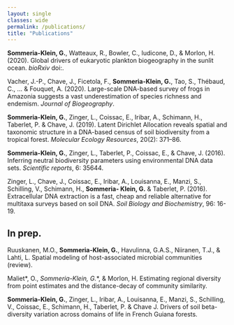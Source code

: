 ```yaml
---
layout: single
classes: wide
permalink: /publications/
title: "Publications"
---
```


**Sommeria-Klein, G.**, Watteaux, R., Bowler, C., Iudicone, D., & Morlon, H. (2020). Global drivers of
eukaryotic plankton biogeography in the sunlit ocean. *bioRxiv* doi:.

Vacher, J.-P., Chave, J., Ficetola, F., **Sommeria-Klein, G.**, Tao, S., Thébaud, C., ... & Fouquet, A. (2020).
Large-scale DNA-based survey of frogs in Amazonia suggests a vast underestimation of species richness and
endemism. *Journal of Biogeography*.

**Sommeria-Klein, G.**, Zinger, L., Coissac, E., Iribar, A., Schimann, H., Taberlet, P. & Chave, J. (2019). Latent
Dirichlet Allocation reveals spatial and taxonomic structure in a DNA-based census of soil biodiversity from a
tropical forest. *Molecular Ecology Resources*, 20(2): 371–86.

**Sommeria-Klein, G.**, Zinger, L., Taberlet, P., Coissac, E., & Chave, J. (2016). Inferring neutral biodiversity
parameters using environmental DNA data sets. *Scientific reports*, 6: 35644.

Zinger, L., Chave, J., Coissac, E., Iribar, A., Louisanna, E., Manzi, S., Schilling, V., Schimann, H., **Sommeria-
Klein, G.** & Taberlet, P. (2016). Extracellular DNA extraction is a fast, cheap and reliable alternative for multitaxa
surveys based on soil DNA. *Soil Biology and Biochemistry*, 96: 16-19.

In prep.
-------------------
Ruuskanen, M.O., **Sommeria-Klein, G.**, Havulinna, G.A.S., Niiranen, T.J., & Lahti, L. Spatial modeling of
host-associated microbial communities (review).

Maliet*, O., **Sommeria-Klein*, G.**, & Morlon, H. Estimating regional diversity from point estimates and the
distance-decay of community similarity.

**Sommeria-Klein, G.**, Zinger, L., Iribar, A., Louisanna, E., Manzi, S., Schilling, V., Coissac, E., Schimann, H.,
Taberlet, P. & Chave J. Drivers of soil beta-diversity variation across domains of life in French Guiana forests.
